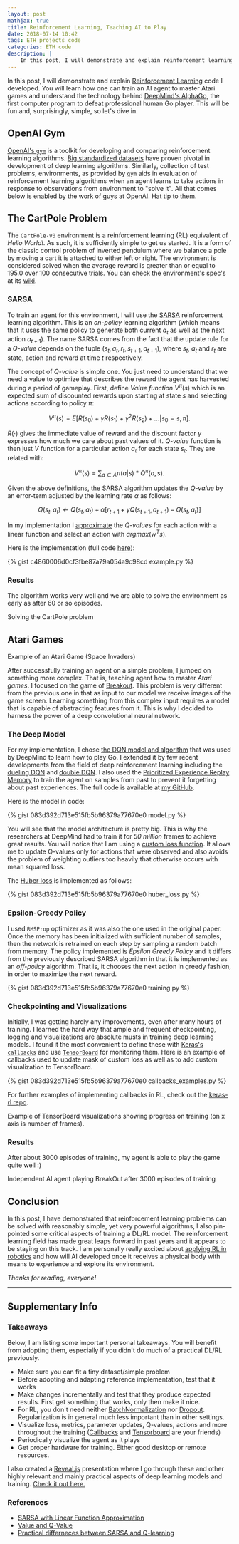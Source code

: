 ```yaml
---
layout: post
mathjax: true
title: Reinforcement Learning, Teaching AI to Play
date: 2018-07-14 10:42
tags: ETH projects code
categories: ETH code
description: |
    In this post, I will demonstrate and explain reinforcement learning code I developed. You will learn how one can train an AI agent to master Atari games and understand the technology behind DeepMind's AlphaGo, the first computer program to defeat professional human Go player.
---
```


In this post, I will demonstrate and explain [Reinforcement Learning](https://en.wikipedia.org/wiki/Reinforcement_learning) code I developed. You will learn how one can train an AI agent to master Atari games and understand the technology behind [DeepMind's AlphaGo](https://deepmind.com/research/alphago/), the first computer program to defeat professional human Go player. This will be fun and, surprisingly, simple, so let's dive in.

## OpenAI Gym

[OpenAI's `gym`](https://github.com/openai/gym) is a toolkit for developing and comparing reinforcement learning algorithms. [Big standardized datasets](https://en.wikipedia.org/wiki/List_of_datasets_for_machine_learning_research) have proven pivotal in development of deep learning algorithms. Similarly, collection of test problems, environments, as provided by `gym` aids in evaluation of reinforcement learning algorithms when an agent learns to take actions in response to observations from environment to "solve it". All that comes below is enabled by the work of guys at OpenAI. Hat tip to them.

## The CartPole Problem

The `CartPole-v0` environment is a reinforcement learning (RL) equivalent of *Hello World!*. As such, it is sufficiently simple to get us started. It is a form of the classic control problem of inverted pendulum where we balance a pole by moving a cart it is attached to either left or right. The environment is considered solved when the average reward is greater than or equal to 195.0 over 100 consecutive trials. You can check the environment's spec's at its [wiki](https://github.com/openai/gym/wiki/CartPole-v0).

### SARSA

To train an agent for this environment, I will use the [SARSA](https://en.wikipedia.org/wiki/State%E2%80%93action%E2%80%93reward%E2%80%93state%E2%80%93action) reinforcement learning algorithm. This is an *on-policy* learning algorithm (which means that it uses the same policy to generate both current $a_t$ as well as the next action $a_{t+1}$). The name SARSA comes from the fact that the update rule for a *Q-value* depends on the tuple $(s_t, a_t, r_t, s_{t+1}, a_{t+1})$, where $s_t$, $a_t$ and $r_t$ are state, action and reward at time $t$ respectively.

The concept of *Q-value* is simple one. You just need to understand that we need a value to optimize that describes the reward the agent has harvested during a period of gameplay. First, define *Value function* $V^{\pi}(s)$ which is an expected sum of discounted rewards upon starting at state $s$ and selecting actions according to policy $\pi$:

<!-- https://stats.stackexchange.com/questions/326788/when-to-choose-sarsa-vs-q-learning -->
<!-- https://datascience.stackexchange.com/questions/9832/what-is-the-q-function-and-what-is-the-v-function-in-reinforcement-learning/31791#31791 -->

$$
V^{\pi}(s) = E[R(s_0)+\gamma R(s_1)+\gamma^2 R(s_2) + ... | s_0=s,\pi].
$$

$R(\cdot)$ gives the immediate value of reward and the discount factor $\gamma$ expresses how much we care about past values of it. *Q-value* function is then just *V* function for a particular action $a_t$ for each state $s_t$. They are related with:

$$
V^\pi(s) = \sum_{a \in A} \pi (a|s)  * Q^\pi(a,s).
$$

Given the above definitions, the SARSA algorithm updates the *Q-value* by an error-term adjusted by the learning rate $\alpha$ as follows:

$$
Q(s_t,a_t)\leftarrow Q(s_t,a_t)+\alpha[r_{t+1}+\gamma Q(s_{t+1},a_{t+1})-Q(s_t,a_t)]
$$

In my implementation I [approximate](http://artint.info/2e/html/ArtInt2e.Ch12.S9.SS1.html) the *Q-values* for each action with a linear function and select an action with $argmax(w^Ts)$.

Here is the implementation (full code [here](https://gist.github.com/martinholub/c4860006d0cf3fbe87a79a054a9c98cd)):

{% gist c4860006d0cf3fbe87a79a054a9c98cd example.py %}

### Results

The algorithm works very well and we are able to solve the environment as early as after 60 or so episodes.

<div class="img_row" style = "width: 75%;">
  <img class="col three" src="{{ site.baseurl }}/img/rl/cartpole.png" alt="" title="Cartpole"/>
</div>
<div class="col three caption">
Solving the CartPole problem
</div>

## Atari Games

<div class="img_row" style = "width: 80%;">
  <img class="col three" src="{{ site.baseurl }}/img/rl/space_invaders.gif" alt="" title="SpaceInvaders"/>
</div>
<div class="col three caption">
Example of an Atari Game (Space Invaders)
</div>


After successfully training an agent on a simple problem, I jumped on something more complex. That is, teaching agent how to master *Atari games*. I focused on the game of [Breakout](https://gym.openai.com/envs/Breakout-v0/). This problem is very different from the previous one in that as input to our model we receive images of the game screen. Learning something from this complex input requires a model that is capable of abstracting features from it. This is why I decided to harness the power of a deep convolutional neural network.


### The Deep Model

For my implementation, I chose [the DQN model and algorithm](https://github.com/deepmind/dqn) that was used by DeepMind to learn how to play Go. I extended it by few recent developments from the field of deep reinforcement learning including the [dueling DQN](https://arxiv.org/pdf/1511.06581.pdf) and [double DQN](https://arxiv.org/pdf/1509.06461.pdf). I also used the [Prioritized Experience Replay Memory](https://github.com/rlcode/per) to train the agent on samples from past to prevent it forgetting about past experiences. The full code is available at [my GitHub](https://github.com/martinholub/demos-blogs-examples/tree/master/rl-gym/atari).

Here is the model in code:

{% gist 083d392d713e515fb5b96379a77670e0 model.py %}

You will see that the model architecture is pretty big. This is why the researchers at DeepMind had to train it for *50 million* frames to achieve great results. You will notice that I am using a [custom loss function](https://becominghuman.ai/beat-atari-with-deep-reinforcement-learning-part-2-dqn-improvements-d3563f665a2c). It allows me to update Q-values only for actions that were observed and also avoids the problem of weighting outliers too heavily that otherwise occurs with mean squared loss.

The [Huber loss](https://en.wikipedia.org/wiki/Huber_loss) is implemented as follows:

{% gist 083d392d713e515fb5b96379a77670e0 huber_loss.py %}

### Epsilon-Greedy Policy

I used `RMSProp` optimizer as it was also the one used in the original paper. Once the memory has been initialized with sufficient number of samples, then the network is retrained on each step by sampling a random batch from memory. The policy implemented is *Epsilon Greedy Policy* and it differs from the previously described SARSA algorithm in that it is implemented as an *off-policy* algorithm. That is, it chooses the next action in greedy fashion, in order to maximize the next reward.

{% gist 083d392d713e515fb5b96379a77670e0 training.py %}

### Checkpointing and Visualizations

Initially, I was getting hardly any improvements, even after many hours of training. I learned the hard way that ample and frequent checkpointing, logging and visualizations are absolute musts in training deep learning models. I found it the most convenient to define these with [Keras's `callbacks`](https://keras.io/callbacks/) and use [`TensorBoard`](https://www.tensorflow.org/guide/summaries_and_tensorboard) for monitoring them.  Here is an example of callbacks used to update mask of custom loss as well as to add custom visualization to TensorBoard.

{% gist 083d392d713e515fb5b96379a77670e0 callbacks_examples.py %}

For further examples of implementing callbacks in RL, check out the [keras-rl repo](https://github.com/keras-rl/keras-rl).


<div class="img_row">
  <img class="col three" src="{{ site.baseurl }}/img/rl/tensorboard.png" alt="" title="TensorBoard"/>
</div>
<div class="col three caption">
Example of TensorBoard visualizations showing progress on training (on x axis is number of frames).
</div>

### Results

After about 3000 episodes of training, my agent is able to play the game quite well :)

<div class="img_row" style = "width: 50%;">
  <img class="col three" src="{{ site.baseurl }}/img/rl/breakout.gif" alt="" title="BreakOut"/>
</div>
<div class="col three caption">
Independent AI agent playing BreakOut after 3000 episodes of training
</div>

## Conclusion

In this post, I have demonstrated that reinforcement learning problems can be solved with reasonably simple, yet very powerful algorithms, I also pin-pointed some critical aspects of training a DL/RL model. The reinforcement learning field has made great leaps forward in past years and it appears to be staying on this track. I am personally really excited about [applying RL in robotics](https://ai.googleblog.com/2018/06/scalable-deep-reinforcement-learning.html) and how will AI developed once it receives a physical body with means to experience and explore its environment.

*Thanks for reading, everyone!*

---

## Supplementary Info

### Takeaways

Below, I am listing some important personal takeaways. You will benefit from adopting them, especially if you didn't do much of a practical DL/RL previously.

* Make sure you can fit a tiny dataset/simple problem
* Before adopting and adapting reference implementation, test that it works
* Make changes incrementally and test that they produce expected results. First get something that works, only then make it nice.
* For RL, you don't need neither [BatchNormalization](https://keras.io/layers/normalization/) nor [Dropout](https://keras.io/layers/core/#dropout). Regularization is in general much less important than in other settings.
* Visualize loss, metrics, parameter updates, Q-values, actions and more throughout the training ([Callbacks]() and [Tensorboard]() are your friends)
* Periodically visualize the agent as it plays
* Get proper hardware for training. Either good desktop or remote resources.

I also created a [Reveal.js](https://github.com/hakimel/reveal.js) presentation where I go through these and other highly relevant and mainly practical aspects of deep learning models and training. <a href="{{ site.baseurl }}/data/dl-intro/index.html" target="_blank">Check it out here.</a>

### References

- [SARSA with Linear Function Approximation](http://artint.info/2e/html/ArtInt2e.Ch12.S9.SS1.html)
- [Value and Q-Value](https://datascience.stackexchange.com/questions/9832/what-is-the-q-function-and-what-is-the-v-function-in-reinforcement-learning/31791#31791)
- [Practical differneces between SARSA and Q-learning](https://stats.stackexchange.com/questions/326788/when-to-choose-sarsa-vs-q-learning)
